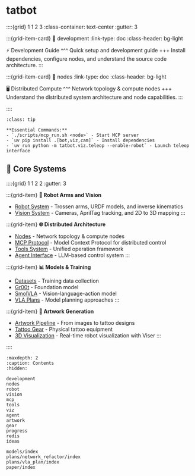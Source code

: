 # tatbot

::::{grid} 1 1 2 3
:class-container: text-center
:gutter: 3

:::{grid-item-card}
:link: development
:link-type: doc
:class-header: bg-light

⚡ Development Guide
^^^
Quick setup and development guide
+++
Install dependencies, configure nodes, and understand the source code architecture.
:::

:::{grid-item-card}
:link: nodes
:link-type: doc
:class-header: bg-light

🖥️ Distributed Compute
^^^
Network topology & compute nodes
+++
Understand the distributed system architecture and node capabilities.
:::

::::

```{admonition} Quick Reference
:class: tip

**Essential Commands:**
- `./scripts/mcp_run.sh <node>` - Start MCP server
- `uv pip install .[bot,viz,cam]` - Install dependencies
- `uv run python -m tatbot.viz.teleop --enable-robot` - Launch teleop interface
```

## 🔧 Core Systems

::::{grid} 1 1 2 2
:gutter: 3

:::{grid-item}
**🦾 Robot Arms and Vision**
- [Robot System](robot.md) - Trossen arms, URDF models, and inverse kinematics
- [Vision System](vision.md) - Cameras, AprilTag tracking, and 2D to 3D mapping
:::

:::{grid-item}
**🌐 Distributed Architecture** 
- [Nodes](nodes.md) - Network topology & compute nodes
- [MCP Protocol](mcp.md) - Model Context Protocol for distributed control
- [Tools System](tools.md) - Unified operation framework
- [Agent Interface](agent.md) - LLM-based control system
:::

:::{grid-item}
**📊 Models & Training**
- [Datasets](models/data.md) - Training data collection
- [Gr00t](models/gr00t.md) - Foundation model
- [SmolVLA](models/smolvla.md) - Vision-language-action model
- [VLA Plans](plans/vla_plan/index.md) - Model planning approaches
:::

:::{grid-item}
**🎨 Artwork Generation**
- [Artwork Pipeline](artwork.md) - From images to tattoo designs
- [Tattoo Gear](gear.md) - Physical tattoo equipment
- [3D Visualization](viz.md) - Real-time robot visualization with Viser
:::

::::

```{toctree}
:maxdepth: 2
:caption: Contents
:hidden:

development
nodes
robot
vision
mcp
tools
viz
agent
artwork
gear
progress
redis
ideas

models/index
plans/network_refactor/index
plans/vla_plan/index
paper/index
```
